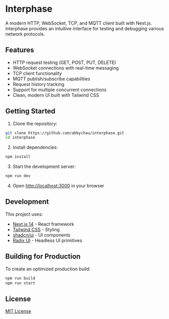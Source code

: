# Interphase

A modern HTTP, WebSocket, TCP, and MQTT client built with Next.js. Interphase provides an intuitive interface for testing and debugging various network protocols.

## Features

- HTTP request testing (GET, POST, PUT, DELETE)
- WebSocket connections with real-time messaging
- TCP client functionality
- MQTT publish/subscribe capabilities
- Request history tracking
- Support for multiple concurrent connections
- Clean, modern UI built with Tailwind CSS

## Getting Started

1. Clone the repository:
```bash
git clone https://github.com/abbychau/interphase.git
cd interphase
```

2. Install dependencies:
```bash
npm install
```

3. Start the development server:
```bash
npm run dev
```

4. Open [http://localhost:3000](http://localhost:3000) in your browser

## Development

This project uses:
- [Next.js 14](https://nextjs.org) - React framework
- [Tailwind CSS](https://tailwindcss.com) - Styling
- [shadcn/ui](https://ui.shadcn.com) - UI components
- [Radix UI](https://www.radix-ui.com) - Headless UI primitives

## Building for Production

To create an optimized production build:

```bash
npm run build
npm run start
```

## License

[MIT License](LICENSE)